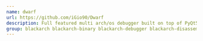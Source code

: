 ```yaml
---
name: dwarf
url: https://github.com/iGio90/Dwarf
description: Full featured multi arch/os debugger built on top of PyQt5 and frida.
group: blackarch blackarch-binary blackarch-debugger blackarch-disassembler blackarch-exploitation blackarch-mobile blackarch-reversing
---
```

